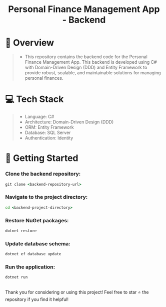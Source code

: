 <h1 align="center">Personal Finance Management App - Backend</h1>

# 📝 Overview
> - This repository contains the backend code for the Personal Finance Management App. This backend is developed using C# with Domain-Driven Design (DDD) and Entity Framework to provide robust, scalable, and maintainable solutions for managing personal finances.

# 💻 Tech Stack
> - Language: C#
> - Architecture: Domain-Driven Design (DDD)
> - ORM: Entity Framework
> - Database: SQL Server
> - Authentication: Identity

# 🚀 Getting Started

### Clone the backend repository:
```cmd
git clone <backend-repository-url>
```
### Navigate to the project directory: 
```cmd
cd <backend-project-directory>
```
### Restore NuGet packages: 
```cmd
dotnet restore
```
### Update database schema:
```cmd
dotnet ef database update
```
### Run the application: 
```cmd
dotnet run
```

##
Thank you for considering or using this project! Feel free to star ⭐ the repository if you find it helpful!

